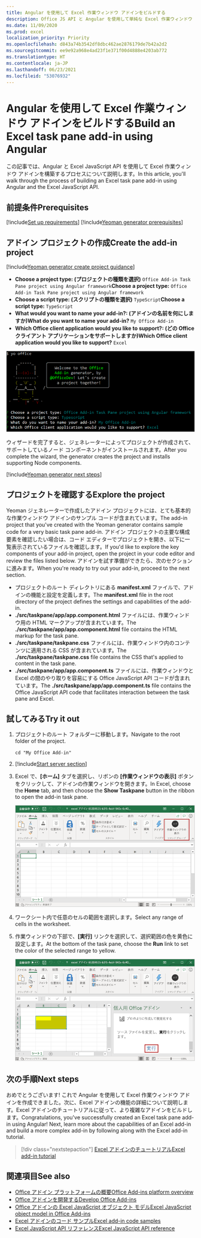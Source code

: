 ```yaml
---
title: Angular を使用して Excel 作業ウィンドウ アドインをビルドする
description: Office JS API と Angular を使用して単純な Excel 作業ウィンドウ アドインを作成する方法について説明します。
ms.date: 11/09/2020
ms.prod: excel
localization_priority: Priority
ms.openlocfilehash: d843a74b3542df8dbc462ae2876179de7b42a2d2
ms.sourcegitcommit: ee9e92a968e4ad23f1e371f00d4888e4203ab772
ms.translationtype: HT
ms.contentlocale: ja-JP
ms.lasthandoff: 06/23/2021
ms.locfileid: "53076932"
---
```

# <a name="build-an-excel-task-pane-add-in-using-angular"></a><span data-ttu-id="2d0ab-103">Angular を使用して Excel 作業ウィンドウ アドインをビルドする</span><span class="sxs-lookup"><span data-stu-id="2d0ab-103">Build an Excel task pane add-in using Angular</span></span>

<span data-ttu-id="2d0ab-104">この記事では、Angular と Excel JavaScript API を使用して Excel 作業ウィンドウ アドインを構築するプロセスについて説明します。</span><span class="sxs-lookup"><span data-stu-id="2d0ab-104">In this article, you'll walk through the process of building an Excel task pane add-in using Angular and the Excel JavaScript API.</span></span>

## <a name="prerequisites"></a><span data-ttu-id="2d0ab-105">前提条件</span><span class="sxs-lookup"><span data-stu-id="2d0ab-105">Prerequisites</span></span>

[!include[Set up requirements](../includes/set-up-dev-environment-beforehand.md)]
[!include[Yeoman generator prerequisites](../includes/quickstart-yo-prerequisites.md)]

## <a name="create-the-add-in-project"></a><span data-ttu-id="2d0ab-106">アドイン プロジェクトの作成</span><span class="sxs-lookup"><span data-stu-id="2d0ab-106">Create the add-in project</span></span>

[!include[Yeoman generator create project guidance](../includes/yo-office-command-guidance.md)]

- <span data-ttu-id="2d0ab-107">**Choose a project type: (プロジェクトの種類を選択)** `Office Add-in Task Pane project using Angular framework`</span><span class="sxs-lookup"><span data-stu-id="2d0ab-107">**Choose a project type:** `Office Add-in Task Pane project using Angular framework`</span></span>
- <span data-ttu-id="2d0ab-108">**Choose a script type: (スクリプトの種類を選択)** `TypeScript`</span><span class="sxs-lookup"><span data-stu-id="2d0ab-108">**Choose a script type:** `TypeScript`</span></span>
- <span data-ttu-id="2d0ab-109">**What would you want to name your add-in?: (アドインの名前を何にしますか)**</span><span class="sxs-lookup"><span data-stu-id="2d0ab-109">**What do you want to name your add-in?**</span></span> `My Office Add-in`
- <span data-ttu-id="2d0ab-110">**Which Office client application would you like to support?: (どの Office クライアント アプリケーションをサポートしますか)**</span><span class="sxs-lookup"><span data-stu-id="2d0ab-110">**Which Office client application would you like to support?**</span></span> `Excel`

![プロジェクトの種類が Angular フレームワークに設定されている Yeoman Office アドイン ジェネレーター コマンドライン インターフェイスのスクリーンショット。](../images/yo-office-excel-angular-2.png)

<span data-ttu-id="2d0ab-112">ウィザードを完了すると、ジェネレーターによってプロジェクトが作成されて、サポートしているノード コンポーネントがインストールされます。</span><span class="sxs-lookup"><span data-stu-id="2d0ab-112">After you complete the wizard, the generator creates the project and installs supporting Node components.</span></span>

[!include[Yeoman generator next steps](../includes/yo-office-next-steps.md)]

## <a name="explore-the-project"></a><span data-ttu-id="2d0ab-113">プロジェクトを確認する</span><span class="sxs-lookup"><span data-stu-id="2d0ab-113">Explore the project</span></span>

<span data-ttu-id="2d0ab-114">Yeoman ジェネレーターで作成したアドイン プロジェクトには、とても基本的な作業ウィンドウ アドインのサンプル コードが含まれています。</span><span class="sxs-lookup"><span data-stu-id="2d0ab-114">The add-in project that you've created with the Yeoman generator contains sample code for a very basic task pane add-in.</span></span> <span data-ttu-id="2d0ab-115">アドイン プロジェクトの主要な構成要素を確認したい場合は、コード エディターでプロジェクトを開き、以下に一覧表示されているファイルを確認します。</span><span class="sxs-lookup"><span data-stu-id="2d0ab-115">If you'd like to explore the key components of your add-in project, open the project in your code editor and review the files listed below.</span></span> <span data-ttu-id="2d0ab-116">アドインを試す準備ができたら、次のセクションに進みます。</span><span class="sxs-lookup"><span data-stu-id="2d0ab-116">When you're ready to try out your add-in, proceed to the next section.</span></span>

- <span data-ttu-id="2d0ab-117">プロジェクトのルート ディレクトリにある **manifest.xml** ファイルで、アドインの機能と設定を定義します。</span><span class="sxs-lookup"><span data-stu-id="2d0ab-117">The **manifest.xml** file in the root directory of the project defines the settings and capabilities of the add-in.</span></span>
- <span data-ttu-id="2d0ab-118">**./src/taskpane/app/app.component.html** ファイルには、作業ウィンドウ用の HTML マークアップが含まれています。</span><span class="sxs-lookup"><span data-stu-id="2d0ab-118">The **./src/taskpane/app/app.component.html** file contains the HTML markup for the task pane.</span></span>
- <span data-ttu-id="2d0ab-119">**./src/taskpane/taskpane.css** ファイルには、作業ウィンドウ内のコンテンツに適用される CSS が含まれています。</span><span class="sxs-lookup"><span data-stu-id="2d0ab-119">The **./src/taskpane/taskpane.css** file contains the CSS that's applied to content in the task pane.</span></span>
- <span data-ttu-id="2d0ab-120">**./src/taskpane/app/app.component.ts** ファイルには、作業ウィンドウと Excel の間のやり取りを容易にする Office JavaScript API コードが含まれています。</span><span class="sxs-lookup"><span data-stu-id="2d0ab-120">The **./src/taskpane/app/app.component.ts** file contains the Office JavaScript API code that facilitates interaction between the task pane and Excel.</span></span>

## <a name="try-it-out"></a><span data-ttu-id="2d0ab-121">試してみる</span><span class="sxs-lookup"><span data-stu-id="2d0ab-121">Try it out</span></span>

1. <span data-ttu-id="2d0ab-122">プロジェクトのルート フォルダーに移動します。</span><span class="sxs-lookup"><span data-stu-id="2d0ab-122">Navigate to the root folder of the project.</span></span>

    ```command&nbsp;line
    cd "My Office Add-in"
    ```

2. [!include[Start server section](../includes/quickstart-yo-start-server-excel.md)] 

3. <span data-ttu-id="2d0ab-123">Excel で、**[ホーム]** タブを選択し、リボンの **[作業ウィンドウの表示]** ボタンをクリックして、アドインの作業ウィンドウを開きます。</span><span class="sxs-lookup"><span data-stu-id="2d0ab-123">In Excel, choose the **Home** tab, and then choose the **Show Taskpane** button in the ribbon to open the add-in task pane.</span></span>

    ![[作業ウィンドウの表示] ボタンが強調表示されている Excel ホーム メニューのスクリーンショット。](../images/excel-quickstart-addin-3b.png)

4. <span data-ttu-id="2d0ab-125">ワークシート内で任意のセルの範囲を選択します。</span><span class="sxs-lookup"><span data-stu-id="2d0ab-125">Select any range of cells in the worksheet.</span></span>

5. <span data-ttu-id="2d0ab-126">作業ウィンドウの下部で、**[実行]** リンクを選択して、選択範囲の色を黄色に設定します。</span><span class="sxs-lookup"><span data-stu-id="2d0ab-126">At the bottom of the task pane, choose the **Run** link to set the color of the selected range to yellow.</span></span>

    ![アドイン作業ウィンドウが開いており、アドイン作業ウィンドウで [実行] ボタンが強調表示されている Excel のスクリーンショット。](../images/excel-quickstart-addin-3c.png)

## <a name="next-steps"></a><span data-ttu-id="2d0ab-128">次の手順</span><span class="sxs-lookup"><span data-stu-id="2d0ab-128">Next steps</span></span>

<span data-ttu-id="2d0ab-p102">おめでとうございます! これで Angular を使用して Excel 作業ウィンドウ アドインを作成できました。次に、Excel アドインの機能の詳細について説明します。Excel アドインのチュートリアルに従って、より複雑なアドインをビルドします。</span><span class="sxs-lookup"><span data-stu-id="2d0ab-p102">Congratulations, you've successfully created an Excel task pane add-in using Angular! Next, learn more about the capabilities of an Excel add-in and build a more complex add-in by following along with the Excel add-in tutorial.</span></span>

> [!div class="nextstepaction"]
> [<span data-ttu-id="2d0ab-131">Excel アドインのチュートリアル</span><span class="sxs-lookup"><span data-stu-id="2d0ab-131">Excel add-in tutorial</span></span>](../tutorials/excel-tutorial.md)

## <a name="see-also"></a><span data-ttu-id="2d0ab-132">関連項目</span><span class="sxs-lookup"><span data-stu-id="2d0ab-132">See also</span></span>

* [<span data-ttu-id="2d0ab-133">Office アドイン プラットフォームの概要</span><span class="sxs-lookup"><span data-stu-id="2d0ab-133">Office Add-ins platform overview</span></span>](../overview/office-add-ins.md)
* [<span data-ttu-id="2d0ab-134">Office アドインを開発する</span><span class="sxs-lookup"><span data-stu-id="2d0ab-134">Develop Office Add-ins</span></span>](../develop/develop-overview.md)
* [<span data-ttu-id="2d0ab-135">Office アドインの Excel JavaScript オブジェクト モデル</span><span class="sxs-lookup"><span data-stu-id="2d0ab-135">Excel JavaScript object model in Office Add-ins</span></span>](../excel/excel-add-ins-core-concepts.md)
* [<span data-ttu-id="2d0ab-136">Excel アドインのコード サンプル</span><span class="sxs-lookup"><span data-stu-id="2d0ab-136">Excel add-in code samples</span></span>](https://developer.microsoft.com/office/gallery/?filterBy=Samples,Excel)
* [<span data-ttu-id="2d0ab-137">Excel JavaScript API リファレンス</span><span class="sxs-lookup"><span data-stu-id="2d0ab-137">Excel JavaScript API reference</span></span>](../reference/overview/excel-add-ins-reference-overview.md)
